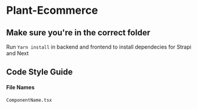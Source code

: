 # Plant-Ecommerce

## Make sure you're in the correct folder

Run `Yarn install` in backend and frontend to install dependecies for Strapi and Next

## Code Style Guide

#### File Names

`ComponentName.tsx`

    

